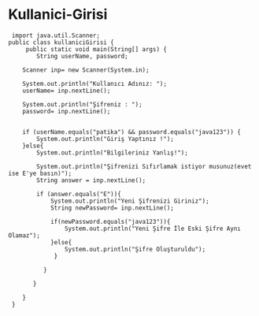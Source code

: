 # Kullanici-Girisi



     
     import java.util.Scanner;
    public class kullaniciGirisi {
         public static void main(String[] args) {
            String userName, password;

        Scanner inp= new Scanner(System.in);

        System.out.println("Kullanıcı Adınız: ");
        userName= inp.nextLine();

        System.out.println("Şifreniz : ");
        password= inp.nextLine();


        if (userName.equals("patika") && password.equals("java123")) {
            System.out.println("Giriş Yaptınız !");
        }else{
            System.out.println("Bilgileriniz Yanlış!");

            System.out.println("Şifrenizi Sıfırlamak istiyor musunuz(evet ise E'ye basın)");
            String answer = inp.nextLine();

            if (answer.equals("E")){
                System.out.println("Yeni Şifrenizi Giriniz");
                String newPassword= inp.nextLine();

                if(newPassword.equals("java123")){
                    System.out.println("Yeni Şifre İle Eski Şifre Aynı Olamaz");
                }else{
                    System.out.println("Şifre Oluşturuldu");
                 }

              }

           }

        }
     }
